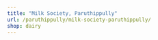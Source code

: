 ```yaml
---
title: "Milk Society, Paruthippully"
url: /paruthippully/milk-society-paruthippully/
shop: dairy
---
```

